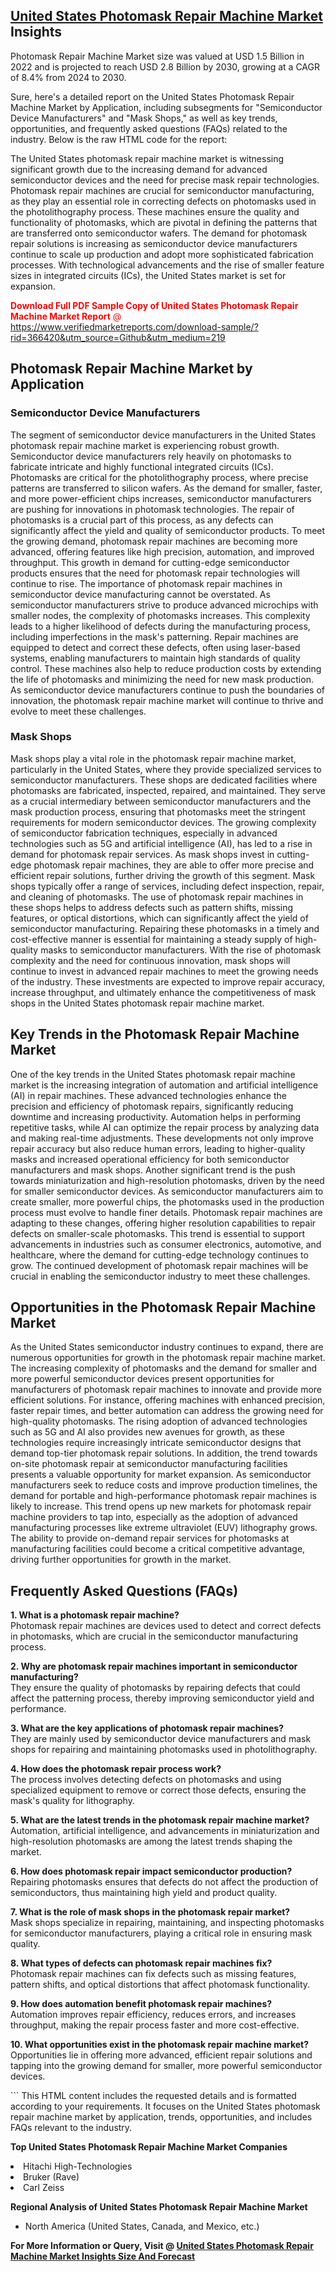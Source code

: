<h2><a href="https://www.verifiedmarketreports.com/download-sample/?rid=366420&amp;utm_source=Github&amp;utm_medium=219" target="_blank">United States Photomask Repair Machine Market</a> Insights</h2><p>Photomask Repair Machine Market size was valued at USD 1.5 Billion in 2022 and is projected to reach USD 2.8 Billion by 2030, growing at a CAGR of 8.4% from 2024 to 2030.</p><p>Sure, here's a detailed report on the United States Photomask Repair Machine Market by Application, including subsegments for "Semiconductor Device Manufacturers" and "Mask Shops," as well as key trends, opportunities, and frequently asked questions (FAQs) related to the industry. Below is the raw HTML code for the report:  <p>The United States photomask repair machine market is witnessing significant growth due to the increasing demand for advanced semiconductor devices and the need for precise mask repair technologies. Photomask repair machines are crucial for semiconductor manufacturing, as they play an essential role in correcting defects on photomasks used in the photolithography process. These machines ensure the quality and functionality of photomasks, which are pivotal in defining the patterns that are transferred onto semiconductor wafers. The demand for photomask repair solutions is increasing as semiconductor device manufacturers continue to scale up production and adopt more sophisticated fabrication processes. With technological advancements and the rise of smaller feature sizes in integrated circuits (ICs), the United States market is set for expansion. <p><span class=""><span style="color: #ff0000;"><strong>Download Full PDF Sample Copy of United States Photomask Repair Machine Market Report</strong> @ </span><a href="https://www.verifiedmarketreports.com/download-sample/?rid=366420&amp;utm_source=Github&amp;utm_medium=219" target="_blank">https://www.verifiedmarketreports.com/download-sample/?rid=366420&amp;utm_source=Github&amp;utm_medium=219</a></span></p></p> <h2>Photomask Repair Machine Market by Application</h2> <h3>Semiconductor Device Manufacturers</h3> <p>The segment of semiconductor device manufacturers in the United States photomask repair machine market is experiencing robust growth. Semiconductor device manufacturers rely heavily on photomasks to fabricate intricate and highly functional integrated circuits (ICs). Photomasks are critical for the photolithography process, where precise patterns are transferred to silicon wafers. As the demand for smaller, faster, and more power-efficient chips increases, semiconductor manufacturers are pushing for innovations in photomask technologies. The repair of photomasks is a crucial part of this process, as any defects can significantly affect the yield and quality of semiconductor products. To meet the growing demand, photomask repair machines are becoming more advanced, offering features like high precision, automation, and improved throughput. This growth in demand for cutting-edge semiconductor products ensures that the need for photomask repair technologies will continue to rise. The importance of photomask repair machines in semiconductor device manufacturing cannot be overstated. As semiconductor manufacturers strive to produce advanced microchips with smaller nodes, the complexity of photomasks increases. This complexity leads to a higher likelihood of defects during the manufacturing process, including imperfections in the mask's patterning. Repair machines are equipped to detect and correct these defects, often using laser-based systems, enabling manufacturers to maintain high standards of quality control. These machines also help to reduce production costs by extending the life of photomasks and minimizing the need for new mask production. As semiconductor device manufacturers continue to push the boundaries of innovation, the photomask repair machine market will continue to thrive and evolve to meet these challenges. <h3>Mask Shops</h3> <p>Mask shops play a vital role in the photomask repair machine market, particularly in the United States, where they provide specialized services to semiconductor manufacturers. These shops are dedicated facilities where photomasks are fabricated, inspected, repaired, and maintained. They serve as a crucial intermediary between semiconductor manufacturers and the mask production process, ensuring that photomasks meet the stringent requirements for modern semiconductor devices. The growing complexity of semiconductor fabrication techniques, especially in advanced technologies such as 5G and artificial intelligence (AI), has led to a rise in demand for photomask repair services. As mask shops invest in cutting-edge photomask repair machines, they are able to offer more precise and efficient repair solutions, further driving the growth of this segment. Mask shops typically offer a range of services, including defect inspection, repair, and cleaning of photomasks. The use of photomask repair machines in these shops helps to address defects such as pattern shifts, missing features, or optical distortions, which can significantly affect the yield of semiconductor manufacturing. Repairing these photomasks in a timely and cost-effective manner is essential for maintaining a steady supply of high-quality masks to semiconductor manufacturers. With the rise of photomask complexity and the need for continuous innovation, mask shops will continue to invest in advanced repair machines to meet the growing needs of the industry. These investments are expected to improve repair accuracy, increase throughput, and ultimately enhance the competitiveness of mask shops in the United States photomask repair machine market. <h2>Key Trends in the Photomask Repair Machine Market</h2> <p>One of the key trends in the United States photomask repair machine market is the increasing integration of automation and artificial intelligence (AI) in repair machines. These advanced technologies enhance the precision and efficiency of photomask repairs, significantly reducing downtime and increasing productivity. Automation helps in performing repetitive tasks, while AI can optimize the repair process by analyzing data and making real-time adjustments. These developments not only improve repair accuracy but also reduce human errors, leading to higher-quality masks and increased operational efficiency for both semiconductor manufacturers and mask shops. Another significant trend is the push towards miniaturization and high-resolution photomasks, driven by the need for smaller semiconductor devices. As semiconductor manufacturers aim to create smaller, more powerful chips, the photomasks used in the production process must evolve to handle finer details. Photomask repair machines are adapting to these changes, offering higher resolution capabilities to repair defects on smaller-scale photomasks. This trend is essential to support advancements in industries such as consumer electronics, automotive, and healthcare, where the demand for cutting-edge technology continues to grow. The continued development of photomask repair machines will be crucial in enabling the semiconductor industry to meet these challenges. <h2>Opportunities in the Photomask Repair Machine Market</h2> <p>As the United States semiconductor industry continues to expand, there are numerous opportunities for growth in the photomask repair machine market. The increasing complexity of photomasks and the demand for smaller and more powerful semiconductor devices present opportunities for manufacturers of photomask repair machines to innovate and provide more efficient solutions. For instance, offering machines with enhanced precision, faster repair times, and better automation can address the growing need for high-quality photomasks. The rising adoption of advanced technologies such as 5G and AI also provides new avenues for growth, as these technologies require increasingly intricate semiconductor designs that demand top-tier photomask repair solutions. In addition, the trend towards on-site photomask repair at semiconductor manufacturing facilities presents a valuable opportunity for market expansion. As semiconductor manufacturers seek to reduce costs and improve production timelines, the demand for portable and high-performance photomask repair machines is likely to increase. This trend opens up new markets for photomask repair machine providers to tap into, especially as the adoption of advanced manufacturing processes like extreme ultraviolet (EUV) lithography grows. The ability to provide on-demand repair services for photomasks at manufacturing facilities could become a critical competitive advantage, driving further opportunities for growth in the market. <h2>Frequently Asked Questions (FAQs)</h2> <p><b>1. What is a photomask repair machine?</b><br>Photomask repair machines are devices used to detect and correct defects in photomasks, which are crucial in the semiconductor manufacturing process.</p> <p><b>2. Why are photomask repair machines important in semiconductor manufacturing?</b><br>They ensure the quality of photomasks by repairing defects that could affect the patterning process, thereby improving semiconductor yield and performance.</p> <p><b>3. What are the key applications of photomask repair machines?</b><br>They are mainly used by semiconductor device manufacturers and mask shops for repairing and maintaining photomasks used in photolithography.</p> <p><b>4. How does the photomask repair process work?</b><br>The process involves detecting defects on photomasks and using specialized equipment to remove or correct those defects, ensuring the mask's quality for lithography.</p> <p><b>5. What are the latest trends in the photomask repair machine market?</b><br>Automation, artificial intelligence, and advancements in miniaturization and high-resolution photomasks are among the latest trends shaping the market.</p> <p><b>6. How does photomask repair impact semiconductor production?</b><br>Repairing photomasks ensures that defects do not affect the production of semiconductors, thus maintaining high yield and product quality.</p> <p><b>7. What is the role of mask shops in the photomask repair market?</b><br>Mask shops specialize in repairing, maintaining, and inspecting photomasks for semiconductor manufacturers, playing a critical role in ensuring mask quality.</p> <p><b>8. What types of defects can photomask repair machines fix?</b><br>Photomask repair machines can fix defects such as missing features, pattern shifts, and optical distortions that affect photomask functionality.</p> <p><b>9. How does automation benefit photomask repair machines?</b><br>Automation improves repair efficiency, reduces errors, and increases throughput, making the repair process faster and more cost-effective.</p> <p><b>10. What opportunities exist in the photomask repair machine market?</b><br>Opportunities lie in offering more advanced, efficient repair solutions and tapping into the growing demand for smaller, more powerful semiconductor devices.</p> ``` This HTML content includes the requested details and is formatted according to your requirements. It focuses on the United States photomask repair machine market by application, trends, opportunities, and includes FAQs relevant to the industry.</p><p><strong>Top United States Photomask Repair Machine Market Companies</strong></p><div data-test-id=""><p><li>Hitachi High-Technologies</li><li> Bruker (Rave)</li><li> Carl Zeiss</li></p><div><strong>Regional Analysis of&nbsp;United States Photomask Repair Machine Market</strong></div><ul><li dir="ltr"><p dir="ltr">North America&nbsp;(United States, Canada, and Mexico, etc.)</p></li></ul><p><strong>For More Information or Query, Visit @&nbsp;</strong><strong><a href="https://www.verifiedmarketreports.com/product/photomask-repair-machine-market/?utm_source=Github&amp;utm_medium=219" target="_blank">United States Photomask Repair Machine Market Insights Size And Forecast</a></strong></p></div>

